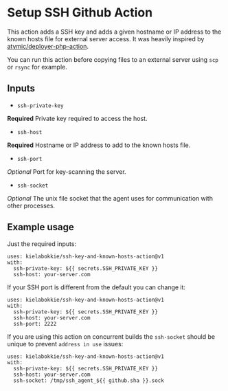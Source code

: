 # Setup SSH Github Action

This action adds a SSH key and adds a given hostname or IP address to the known hosts file for external server access. It was heavily inspired by [atymic/deployer-php-action](https://github.com/atymic/deployer-php-action).

You can run this action before copying files to an external server using `scp` or `rsync` for example.

## Inputs

* `ssh-private-key`

**Required** Private key required to access the host.

* `ssh-host`

**Required** Hostname or IP address to add to the known hosts file.

* `ssh-port`

*Optional* Port for key-scanning the server.

* `ssh-socket`

*Optional* The unix file socket that the agent uses for communication with other processes.

## Example usage

Just the required inputs:
```
uses: kielabokkie/ssh-key-and-known-hosts-action@v1
with:
  ssh-private-key: ${{ secrets.SSH_PRIVATE_KEY }}
  ssh-host: your-server.com
```

If your SSH port is different from the default you can change it:
```
uses: kielabokkie/ssh-key-and-known-hosts-action@v1
with:
  ssh-private-key: ${{ secrets.SSH_PRIVATE_KEY }}
  ssh-host: your-server.com
  ssh-port: 2222
```

If you are using this action on concurrent builds the `ssh-socket` should be unique to prevent `address in use` issues:
```
uses: kielabokkie/ssh-key-and-known-hosts-action@v1
with:
  ssh-private-key: ${{ secrets.SSH_PRIVATE_KEY }}
  ssh-host: your-server.com
  ssh-socket: /tmp/ssh_agent_${{ github.sha }}.sock
```
